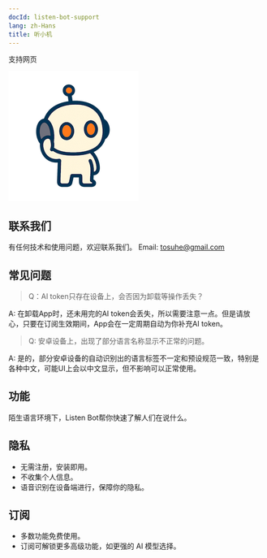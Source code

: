 ```yaml
---
docId: listen-bot-support
lang: zh-Hans
title: 听小机
---
```


支持网页

![icon](assets/icon.png)

## 联系我们

有任何技术和使用问题，欢迎联系我们。
Email: <tosuhe@gmail.com>

## 常见问题

>Q：AI token只存在设备上，会否因为卸载等操作丢失？

A: 在卸载App时，还未用完的AI token会丢失，所以需要注意一点。但是请放心，只要在订阅生效期间，App会在一定周期自动为你补充AI token。

>Q: 安卓设备上，出现了部分语言名称显示不正常的问题。

A: 是的，部分安卓设备的自动识别出的语言标签不一定和预设规范一致，特别是各种中文，可能UI上会以中文显示，但不影响可以正常使用。

## 功能

陌生语言环境下，Listen Bot帮你快速了解人们在说什么。

## 隐私
- 无需注册，安装即用。
- 不收集个人信息。
- 语音识别在设备端进行，保障你的隐私。

## 订阅
- 多数功能免费使用。
- 订阅可解锁更多高级功能，如更强的 AI 模型选择。